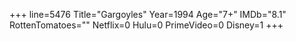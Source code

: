 +++
line=5476
Title="Gargoyles"
Year=1994
Age="7+"
IMDb="8.1"
RottenTomatoes=""
Netflix=0
Hulu=0
PrimeVideo=0
Disney=1
+++

